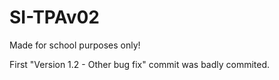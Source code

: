 # SI-TPAv02
Made for school purposes only!

First "Version 1.2 - Other bug fix" commit was badly commited.
